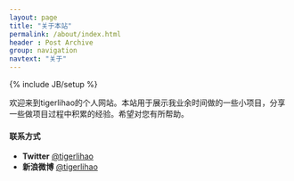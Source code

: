```yaml
---
layout: page
title: "关于本站"
permalink: /about/index.html
header : Post Archive
group: navigation
navtext: "关于"
---
```

{% include JB/setup %}

欢迎来到tigerlihao的个人网站。本站用于展示我业余时间做的一些小项目，分享一些做项目过程中积累的经验。希望对您有所帮助。

#### 联系方式

*   **Twitter** [@tigerlihao](http://twitter.com/tigerlihao)
*   **新浪微博** [@tigerlihao](http://weibo.com/tigerlihao)
